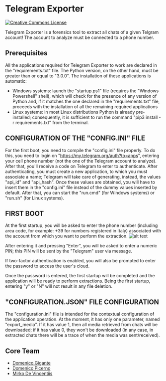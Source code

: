 # Telegram Exporter

[![Creative Commons License](https://licensebuttons.net/l/by-sa/4.0/88x31.png)](https://creativecommons.org/licenses/by-sa/4.0/ "CC BY-SA 4.0")

Telegram Exporter is a forensics tool to extract all chats of a given Telgram account!
The account to analyze must be connected to a phone number.

## Prerequisites
All the applications required for Telegram Exporter to work are declared in the "requirements.txt" file. 
The Python version, on the other hand, must be greater than or equal to "3.0.0".
The installation of these applications is automatic:
- Windows systems: launch the "startup.ps1" file (requires the "Windows Powershell" shell), which will check for the presence of any version of Python and, if it matches the one declared in the "requirements.txt" file, proceeds with the installation of all the remaining required applications
- Linux systems: in most Linux distributions Python is already pre-installed; consequently, it is sufficient to run the command "pip3 install -r requirements.txt" from the terminal.

## CONFIGURATION OF THE "CONFIG.INI" FILE
For the first boot, you need to compile the "config.ini" file properly.
To do this, you need to login on "https://my.telegram.org/auth?to=apps", entering your cell phone number (not the one of the Telegram account to analyze). 
After that, you'll receive a code on Telegram to enter to authenticate.
After authenticating, you must create a new application, to which you must associate a name; Telegram will take care of generating, instead, the values "api_id" and "api_hash".
Once these values are obtained, you will have to insert them in the "config.ini" file instead of the dummy values inserted by default.
After that, you can start the "run.cmd" (for Windows systems) or "run.sh" (for Linux systems).

## FIRST BOOT
At the first startup, you will be asked to enter the phone number (including area code, for example: +39 for numbers registered in Italy) associated with the account from which you want to perform the extraction.
![alt text](https://github.com/TheF3n1x/TelegramExporter/tree/main/documentation/images/enter_phone_number.png?raw=true)
 
After entering it and pressing "Enter", you will be asked to enter a numeric PIN; this PIN will be sent by the "Telegram" user via message.
 
If two-factor authentication is enabled, you will also be prompted to enter the password to access the user's cloud.
 
Once the password is entered, the first startup will be completed and the application will be ready to perform extractions. Being the first startup, entering "y" or "N" will not result in any file deletion.

## "CONFIGURATION.JSON" FILE CONFIGURATION
The "configuration.ini" file is intended for the contextual configuration of the application operation.
At the moment, it has only one parameter, named "export_media". If it has value 1, then all media retrieved from chats will be downloaded; if it has value 0, they won't be downloaded (in any case, in extracted chats there will be a trace of when the media was sent/received).

## Core Team

- [Domenico Gigante](https://github.com/Domy976)
- [Domenico Picerno](https://github.com/Davaaam)
- [Mirko De Vincentiis](https://github.com/TheF3n1x)